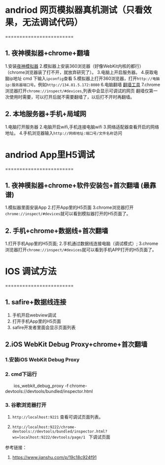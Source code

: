 # andriod 网页模拟器真机测试（只看效果，无法调试代码）
========================

## 1. 夜神模拟器+chrome+翻墙 
1.安装[夜神模拟器](https://www.yeshen.com/)
2.模拟器上安装360浏览器（好像WebKit内核的都行）（chrome浏览器装了打不开，就放弃研究了）。
3.电脑上开启服务器。
4.获取电脑ip地址 
    cmd 下输入`ipconfig`查看
5.模拟器上打开360浏览器，打开`http://电脑ip:服务器端口号`。例如`http://134.81.5.172:8080`
6.电脑翻墙
    [翻墙工具](https://github.com/getlantern/forum/issues/4775)
7.chrome浏览器打开`chrome://inspect/#devices`,列表中会显示可调试的网页
    翻墙仅第一次使用时需要，可以打开后就不需要翻墙了，以后打不开时再翻墙。

## 2. 本地服务器+手机+局域网
1.电脑打开服务器
2.电脑开启wifi,手机连接电脑wifi
3.网络适配器查看开启的网络地址。
4.手机浏览器输入`http://网络地址:端口号/文件名称`访问


# andriod App里H5调试
========================

## 1. 夜神模拟器+chrome+软件安装包+首次翻墙 (最靠谱)
1.模拟器里面安装App
2.打开App里的H5页面
3.chrome浏览器打开`chrome://inspect/#devices`就可以看到模拟器打开的H5页面了。

## 2. 手机+chrome+数据线+首次翻墙 
1.打开手机App里的H5页面;
2.手机通过数据线连接电脑（调试模式）;
3.chrome浏览器打开`chrome://inspect/#devices`就可以看到手机APP打开的H5页面了。



# IOS 调试方法
========================
## 1. safire+数据线连接
1. 手机开启webview调试
2. 打开手机App里的H5页面
3. safire开发者里面会显示页面列表


## 2.iOS WebKit Debug Proxy+chrome+首次翻墙
### 1.安装iOS WebKit Debug Proxy
### 2. cmd下运行

　　ios_webkit_debug_proxy -f chrome-devtools://devtools/bundled/inspector.html

### 3. 谷歌浏览器打开
1. `http://localhost:9221` 查看可调试页面列表。

2.  `http://localhost:9222/chrome-devtools://devtools/bundled/inspector.html?ws=localhost:9222/devtools/page/1 ` 下调试页面

参考链接：

1. https://www.jianshu.com/p/19c18c924f91


